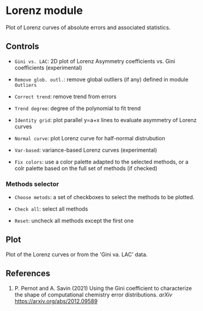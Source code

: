 # __Lorenz__ module

Plot of Lorenz curves of absolute errors and associated statistics.

## Controls
 
* `Gini vs. LAC`:  2D plot of Lorenz Asymmetry coefficients
  vs. Gini coefficients (experimental)

* `Remove glob. outl.`: remove global outliers (if any)
  defined in module `Outliers`

* `Correct trend`: remove trend from errors

* `Trend degree`: degree of the polynomial to fit trend

* `Identity grid`: plot parallel y=a+x lines to evaluate
  asymmetry of Lorenz curves

* `Normal curve`: plot Lorenz curve for half-normal distrubution

* `Var-based`: variance-based Lorenz curves (experimental)

* `Fix colors`: use a color palette adapted to the selected methods,
  or a colr palette based on the full set of methods (if checked)

### Methods selector
  
* `Choose metods`: a set of checkboxes to select the methods to
  be plotted.
  
* `Check all`: select all methods

* `Reset`: uncheck all methods except the first one


## Plot

Plot of the Lorenz curves or from the 'Gini va. LAC' data.


## References

1. P. Pernot and A. Savin (2021) Using the Gini coefficient 
to characterize the shape of computational chemistry error 
distributions. _arXiv_ https://arxiv.org/abs/2012.09589
